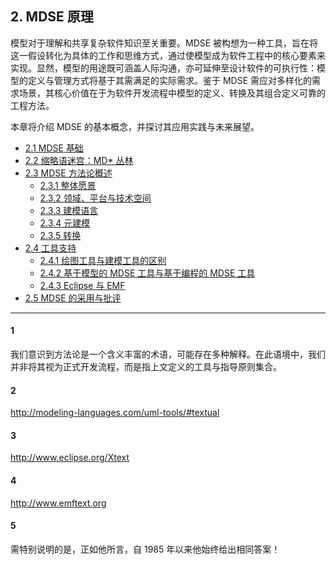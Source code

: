 ## 2. MDSE 原理
模型对于理解和共享复杂软件知识至关重要。MDSE 被构想为一种工具，旨在将这一假设转化为具体的工作和思维方式，通过使模型成为软件工程中的核心要素来实现。显然，模型的用途既可涵盖人际沟通，亦可延伸至设计软件的可执行性：模型的定义与管理方式将基于其需满足的实际需求。鉴于 MDSE 需应对多样化的需求场景，其核心价值在于为软件开发流程中模型的定义、转换及其组合定义可靠的工程方法。

本章将介绍 MDSE 的基本概念，并探讨其应用实践与未来展望。

- [2.1 MDSE 基础](1.md)
- [2.2 缩略语迷宫：MD\* 丛林](2.md)
- [2.3 MDSE 方法论概述](3.md)
  * [2.3.1 整体愿景](3.md#231-整体愿景)
  * [2.3.2 领域、平台与技术空间](3.md#232-领域平台与技术空间)
  * [2.3.3 建模语言](3.md#233-建模语言)
  * [2.3.4 元建模](3.md#234-元建模)
  * [2.3.5 转换](3.md#235-转换)
- [2.4 工具支持](4.md)
  * [2.4.1 绘图工具与建模工具的区别](4.md#241-绘图工具与建模工具的区别)
  * [2.4.2 基于模型的 MDSE 工具与基于编程的 MDSE 工具](4.md#242-基于模型的-mdse-工具与基于编程的-mdse-工具)
  * [2.4.3 Eclipse 与 EMF](4.md#243-eclipse-与-emf)
- [2.5  MDSE 的采用与批评](5.md)

----
#### 1
我们意识到方法论是一个含义丰富的术语，可能存在多种解释。在此语境中，我们并非将其视为正式开发流程，而是指上文定义的工具与指导原则集合。

#### 2
http://modeling-languages.com/uml-tools/#textual

#### 3
http://www.eclipse.org/Xtext

#### 4
http://www.emftext.org

#### 5
需特别说明的是，正如他所言，自 1985 年以来他始终给出相同答案！

